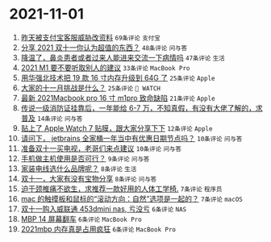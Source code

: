 # 2021-11-01

1. [昨天被支付宝客服威胁改资料](https://www.v2ex.com/t/812030) `69条评论` `支付宝`
1. [分享 2021 双十一你认为超值的东西？](https://www.v2ex.com/t/812001) `48条评论` `问与答`
1. [降温了，鼻炎患者或者过来人能进来交流一下病情吗](https://www.v2ex.com/t/812006) `47条评论` `生活`
1. [2021 M1 要不要听取别人的建议](https://www.v2ex.com/t/811993) `33条评论` `MacBook Pro`
1. [用华强北技术把 19 款 16 寸内存升级到 64G 了](https://www.v2ex.com/t/812021) `25条评论` `Apple`
1. [大家的十一月挑战是什么？](https://www.v2ex.com/t/812002) `25条评论` ` WATCH`
1. [最新 2021Macbook pro 16 寸 m1pro 致命缺陷](https://www.v2ex.com/t/811989) `21条评论` `Apple`
1. [传说一级消防证挂靠后，一年能给 6-7 万，不知真假，有没有大佬了解的，求普及](https://www.v2ex.com/t/811994) `14条评论` `问与答`
1. [贴上了 Apple Watch 7 贴膜，跟大家分享下下](https://www.v2ex.com/t/812013) `12条评论` `Apple`
1. [请问下， jetbrains 全家桶一年当中有优惠日期节点吗？](https://www.v2ex.com/t/812023) `10条评论` `问与答`
1. [准备双十一买电视，老哥们来点建议](https://www.v2ex.com/t/811995) `10条评论` `问与答`
1. [手机做主机使用是否可行？](https://www.v2ex.com/t/811992) `9条评论` `问与答`
1. [家装电线选什么品牌呢？](https://www.v2ex.com/t/812039) `8条评论` `生活`
1. [双十一，大家有没有宝物分享](https://www.v2ex.com/t/812003) `8条评论` `问与答`
1. [迫于颈椎痛不欲生，求推荐一款好用的人体工学椅.](https://www.v2ex.com/t/812048) `7条评论` `程序员`
1. [mac 的触摸板和鼠标的“滚动方向：自然”选项是一起的？](https://www.v2ex.com/t/812038) `7条评论` `macOS`
1. [双十一购入威联通 453dmini nas, 亏没亏](https://www.v2ex.com/t/812042) `6条评论` `NAS`
1. [MBP 14 屏幕翻车](https://www.v2ex.com/t/812033) `6条评论` `MacBook Pro`
1. [2021mbp 内存真是占用疯狂](https://www.v2ex.com/t/812019) `6条评论` `MacBook Pro`
